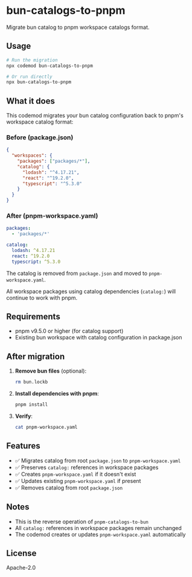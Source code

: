 # bun-catalogs-to-pnpm

Migrate bun catalog to pnpm workspace catalogs format.

## Usage

```bash
# Run the migration
npx codemod bun-catalogs-to-pnpm

# Or run directly
npx bun-catalogs-to-pnpm
```

## What it does

This codemod migrates your bun catalog configuration back to pnpm's workspace catalog format:

### Before (package.json)

```json
{
  "workspaces": {
    "packages": ["packages/*"],
    "catalog": {
      "lodash": "^4.17.21",
      "react": "^19.2.0",
      "typescript": "^5.3.0"
    }
  }
}
```

### After (pnpm-workspace.yaml)

```yaml
packages:
  - 'packages/*'

catalog:
  lodash: ^4.17.21
  react: ^19.2.0
  typescript: ^5.3.0
```

The catalog is removed from `package.json` and moved to `pnpm-workspace.yaml`.

All workspace packages using catalog dependencies (`catalog:`) will continue to work with pnpm.

## Requirements

- pnpm v9.5.0 or higher (for catalog support)
- Existing bun workspace with catalog configuration in package.json

## After migration

1. **Remove bun files** (optional):
   ```bash
   rm bun.lockb
   ```

2. **Install dependencies with pnpm**:
   ```bash
   pnpm install
   ```

3. **Verify**:
   ```bash
   cat pnpm-workspace.yaml
   ```

## Features

- ✅ Migrates catalog from root `package.json` to `pnpm-workspace.yaml`
- ✅ Preserves `catalog:` references in workspace packages
- ✅ Creates `pnpm-workspace.yaml` if it doesn't exist
- ✅ Updates existing `pnpm-workspace.yaml` if present
- ✅ Removes catalog from root `package.json`

## Notes

- This is the reverse operation of `pnpm-catalogs-to-bun`
- All `catalog:` references in workspace packages remain unchanged
- The codemod creates or updates `pnpm-workspace.yaml` automatically

## License

Apache-2.0
